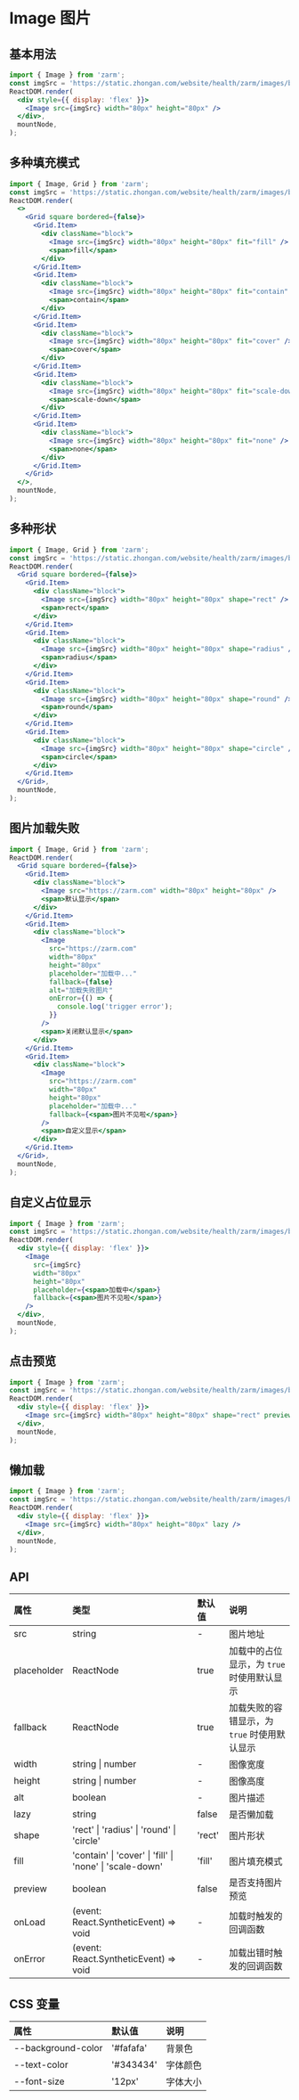 # Image 图片

## 基本用法

```jsx
import { Image } from 'zarm';
const imgSrc = 'https://static.zhongan.com/website/health/zarm/images/banners/1.png';
ReactDOM.render(
  <div style={{ display: 'flex' }}>
    <Image src={imgSrc} width="80px" height="80px" />
  </div>,
  mountNode,
);
```

## 多种填充模式

```jsx
import { Image, Grid } from 'zarm';
const imgSrc = 'https://static.zhongan.com/website/health/zarm/images/banners/1.png';
ReactDOM.render(
  <>
    <Grid square bordered={false}>
      <Grid.Item>
        <div className="block">
          <Image src={imgSrc} width="80px" height="80px" fit="fill" />
          <span>fill</span>
        </div>
      </Grid.Item>
      <Grid.Item>
        <div className="block">
          <Image src={imgSrc} width="80px" height="80px" fit="contain" />
          <span>contain</span>
        </div>
      </Grid.Item>
      <Grid.Item>
        <div className="block">
          <Image src={imgSrc} width="80px" height="80px" fit="cover" />
          <span>cover</span>
        </div>
      </Grid.Item>
      <Grid.Item>
        <div className="block">
          <Image src={imgSrc} width="80px" height="80px" fit="scale-down" />
          <span>scale-down</span>
        </div>
      </Grid.Item>
      <Grid.Item>
        <div className="block">
          <Image src={imgSrc} width="80px" height="80px" fit="none" />
          <span>none</span>
        </div>
      </Grid.Item>
    </Grid>
  </>,
  mountNode,
);
```

## 多种形状

```jsx
import { Image, Grid } from 'zarm';
const imgSrc = 'https://static.zhongan.com/website/health/zarm/images/banners/1.png';
ReactDOM.render(
  <Grid square bordered={false}>
    <Grid.Item>
      <div className="block">
        <Image src={imgSrc} width="80px" height="80px" shape="rect" />
        <span>rect</span>
      </div>
    </Grid.Item>
    <Grid.Item>
      <div className="block">
        <Image src={imgSrc} width="80px" height="80px" shape="radius" />
        <span>radius</span>
      </div>
    </Grid.Item>
    <Grid.Item>
      <div className="block">
        <Image src={imgSrc} width="80px" height="80px" shape="round" />
        <span>round</span>
      </div>
    </Grid.Item>
    <Grid.Item>
      <div className="block">
        <Image src={imgSrc} width="80px" height="80px" shape="circle" />
        <span>circle</span>
      </div>
    </Grid.Item>
  </Grid>,
  mountNode,
);
```

## 图片加载失败

```jsx
import { Image, Grid } from 'zarm';
ReactDOM.render(
  <Grid square bordered={false}>
    <Grid.Item>
      <div className="block">
        <Image src="https://zarm.com" width="80px" height="80px" />
        <span>默认显示</span>
      </div>
    </Grid.Item>
    <Grid.Item>
      <div className="block">
        <Image
          src="https://zarm.com"
          width="80px"
          height="80px"
          placeholder="加载中..."
          fallback={false}
          alt="加载失败图片"
          onError={() => {
            console.log('trigger error');
          }}
        />
        <span>关闭默认显示</span>
      </div>
    </Grid.Item>
    <Grid.Item>
      <div className="block">
        <Image
          src="https://zarm.com"
          width="80px"
          height="80px"
          placeholder="加载中..."
          fallback={<span>图片不见啦</span>}
        />
        <span>自定义显示</span>
      </div>
    </Grid.Item>
  </Grid>,
  mountNode,
);
```

## 自定义占位显示

```jsx
import { Image } from 'zarm';
const imgSrc = 'https://static.zhongan.com/website/health/zarm/images/banners/1.png';
ReactDOM.render(
  <div style={{ display: 'flex' }}>
    <Image
      src={imgSrc}
      width="80px"
      height="80px"
      placeholder={<span>加载中</span>}
      fallback={<span>图片不见啦</span>}
    />
  </div>,
  mountNode,
);
```

## 点击预览

```jsx
import { Image } from 'zarm';
const imgSrc = 'https://static.zhongan.com/website/health/zarm/images/banners/1.png';
ReactDOM.render(
  <div style={{ display: 'flex' }}>
    <Image src={imgSrc} width="80px" height="80px" shape="rect" preview />
  </div>,
  mountNode,
);
```

## 懒加载

```jsx
import { Image } from 'zarm';
const imgSrc = 'https://static.zhongan.com/website/health/zarm/images/banners/1.png';
ReactDOM.render(
  <div style={{ display: 'flex' }}>
    <Image src={imgSrc} width="80px" height="80px" lazy />
  </div>,
  mountNode,
);
```

## API

| 属性        | 类型                                                     | 默认值 | 说明                                         |
| :---------- | :------------------------------------------------------- | :----- | :------------------------------------------- |
| src         | string                                                   | -      | 图片地址                                     |
| placeholder | ReactNode                                                | true   | 加载中的占位显示，为 `true` 时使用默认显示   |
| fallback    | ReactNode                                                | true   | 加载失败的容错显示，为 `true` 时使用默认显示 |
| width       | string \| number                                         | -      | 图像宽度                                     |
| height      | string \| number                                         | -      | 图像高度                                     |
| alt         | boolean                                                  | -      | 图片描述                                     |
| lazy        | string                                                   | false  | 是否懒加载                                   |
| shape       | 'rect' \| 'radius' \| 'round' \| 'circle'                | 'rect' | 图片形状                                     |
| fill        | 'contain' \| 'cover' \| 'fill' \| 'none' \| 'scale-down' | 'fill' | 图片填充模式                                 |
| preview     | boolean                                                  | false  | 是否支持图片预览                             |
| onLoad      | (event: React.SyntheticEvent<HTMLImageElement>) => void  | -      | 加载时触发的回调函数                         |
| onError     | (event: React.SyntheticEvent<HTMLImageElement>) => void  | -      | 加载出错时触发的回调函数                     |

## CSS 变量

| 属性               | 默认值    | 说明     |
| :----------------- | :-------- | :------- |
| --background-color | '#fafafa' | 背景色   |
| --text-color       | '#343434' | 字体颜色 |
| --font-size        | '12px'    | 字体大小 |
